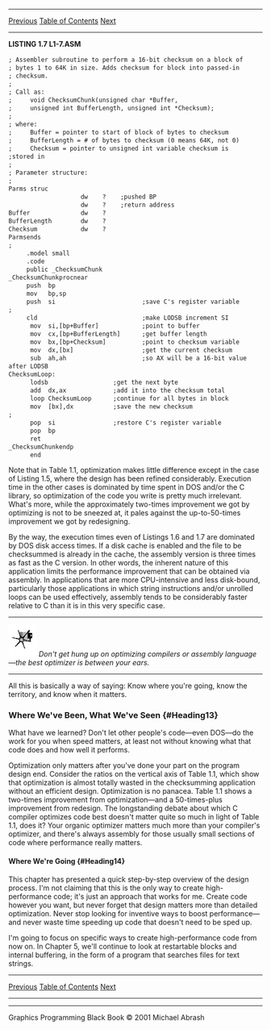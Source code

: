   ------------------------ --------------------------------- --------------------
  [Previous](01-05.html)   [Table of Contents](index.html)   [Next](02-01.html)
  ------------------------ --------------------------------- --------------------

**LISTING 1.7 L1-7.ASM**

    ; Assembler subroutine to perform a 16-bit checksum on a block of
    ; bytes 1 to 64K in size. Adds checksum for block into passed-in
    ; checksum.
    ;
    ; Call as:
    ;     void ChecksumChunk(unsigned char *Buffer,
    ;     unsigned int BufferLength, unsigned int *Checksum);
    ;
    ; where:
    ;     Buffer = pointer to start of block of bytes to checksum
    ;     BufferLength = # of bytes to checksum (0 means 64K, not 0)
    ;     Checksum = pointer to unsigned int variable checksum is
    ;stored in
    ;
    ; Parameter structure:
    ;
    Parms struc
                        dw    ?    ;pushed BP
                        dw    ?    ;return address
    Buffer              dw    ?
    BufferLength        dw    ?
    Checksum            dw    ?
    Parmsends
    ;
         .model small
         .code
         public _ChecksumChunk
    _ChecksumChunkprocnear
         push  bp
         mov   bp,sp
         push  si                        ;save C's register variable
    ;
         cld                             ;make LODSB increment SI
          mov  si,[bp+Buffer]            ;point to buffer
          mov  cx,[bp+BufferLength]      ;get buffer length
          mov  bx,[bp+Checksum]          ;point to checksum variable
          mov  dx,[bx]                   ;get the current checksum
          sub  ah,ah                     ;so AX will be a 16-bit value after LODSB
    ChecksumLoop:
          lodsb                  ;get the next byte
          add  dx,ax             ;add it into the checksum total
          loop ChecksumLoop      ;continue for all bytes in block
          mov  [bx],dx           ;save the new checksum
    ;
          pop  si                ;restore C's register variable
          pop  bp
          ret
    _ChecksumChunkendp
          end

Note that in Table 1.1, optimization makes little difference except in
the case of Listing 1.5, where the design has been refined considerably.
Execution time in the other cases is dominated by time spent in DOS
and/or the C library, so optimization of the code you write is pretty
much irrelevant. What's more, while the approximately two-times
improvement we got by optimizing is not to be sneezed at, it pales
against the up-to-50-times improvement we got by redesigning.

By the way, the execution times even of Listings 1.6 and 1.7 are
dominated by DOS disk access times. If a disk cache is enabled and the
file to be checksummed is already in the cache, the assembly version is
three times as fast as the C version. In other words, the inherent
nature of this application limits the performance improvement that can
be obtained via assembly. In applications that are more CPU-intensive
and less disk-bound, particularly those applications in which string
instructions and/or unrolled loops can be used effectively, assembly
tends to be considerably faster relative to C than it is in this very
specific case.

  ------------------- -----------------------------------------------------------------------------------------------------------
  ![](images/i.jpg)   *Don't get hung up on optimizing compilers or assembly language—the best optimizer is between your ears.*
  ------------------- -----------------------------------------------------------------------------------------------------------

All this is basically a way of saying: Know where you're going, know the
territory, and know when it matters.

### Where We've Been, What We've Seen {#Heading13}

What have we learned? Don't let other people's code—even DOS—do the work
for you when speed matters, at least not without knowing what that code
does and how well it performs.

Optimization only matters after you've done your part on the program
design end. Consider the ratios on the vertical axis of Table 1.1, which
show that optimization is almost totally wasted in the checksumming
application without an efficient design. Optimization is no panacea.
Table 1.1 shows a two-times improvement from optimization—and a
50-times-plus improvement from redesign. The longstanding debate about
which C compiler optimizes code best doesn't matter quite so much in
light of Table 1.1, does it? Your organic optimizer matters much more
than your compiler's optimizer, and there's always assembly for those
usually small sections of code where performance really matters.

#### Where We're Going {#Heading14}

This chapter has presented a quick step-by-step overview of the design
process. I'm not claiming that this is the only way to create
high-performance code; it's just an approach that works for me. Create
code however you want, but never forget that design matters more than
detailed optimization. Never stop looking for inventive ways to boost
performance—and never waste time speeding up code that doesn't need to
be sped up.

I'm going to focus on specific ways to create high-performance code from
now on. In Chapter 5, we'll continue to look at restartable blocks and
internal buffering, in the form of a program that searches files for
text strings.

  ------------------------ --------------------------------- --------------------
  [Previous](01-05.html)   [Table of Contents](index.html)   [Next](02-01.html)
  ------------------------ --------------------------------- --------------------

* * * * *

Graphics Programming Black Book © 2001 Michael Abrash
